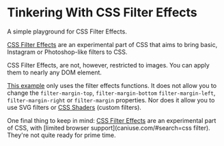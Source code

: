 Tinkering With CSS Filter Effects
=============

A simple playground for CSS Filter Effects.

[CSS Filter Effects](https://dvcs.w3.org/hg/FXTF/raw-file/tip/filters/index.html)  are an experimental part of CSS that aims to bring basic, Instagram or Photoshop-like filters to CSS.

CSS Filter Effects, are not, however, restricted to images. You can apply them to nearly any DOM element.

[This example](http://webinista.github.com/TinkeringWithCSSFilterEffects/) only uses the filter effects functions. It does not allow you to change the `filter-margin-top`, `filter-margin-bottom` `filter-margin-left`, `filter-margin-right` or `filter-margin` properties. Nor does it allow you to use SVG filters or [CSS Shaders](http://www.adobe.com/devnet/html5/articles/css-shaders.html) (custom filters).

One final thing to keep in mind: [CSS Filter Effects](https://dvcs.w3.org/hg/FXTF/raw-file/tip/filters/index.html) are an experimental part of CSS, with [limited browser support](caniuse.com/#search=css filter). They're not quite ready for prime time.
